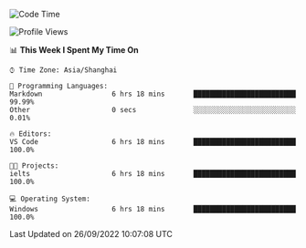 <!--START_SECTION:waka-->
![Code Time](http://img.shields.io/badge/Code%20Time-201%20hrs%2054%20mins-blue)

![Profile Views](http://img.shields.io/badge/Profile%20Views-0-blue)

📊 **This Week I Spent My Time On** 

```text
⌚︎ Time Zone: Asia/Shanghai

💬 Programming Languages: 
Markdown                 6 hrs 18 mins       █████████████████████████   99.99% 
Other                    0 secs              ░░░░░░░░░░░░░░░░░░░░░░░░░   0.01%

🔥 Editors: 
VS Code                  6 hrs 18 mins       █████████████████████████   100.0%

🐱‍💻 Projects: 
ielts                    6 hrs 18 mins       █████████████████████████   100.0%

💻 Operating System: 
Windows                  6 hrs 18 mins       █████████████████████████   100.0%

```


 Last Updated on 26/09/2022 10:07:08 UTC
<!--END_SECTION:waka-->